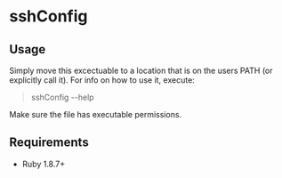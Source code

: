 sshConfig
============

Usage
-----

Simply move this excectuable to a location that is on the users PATH (or explicitly call it).  For info on how to use it, execute:

  > sshConfig --help

Make sure the file has executable permissions.

Requirements
------------

* Ruby 1.8.7+

